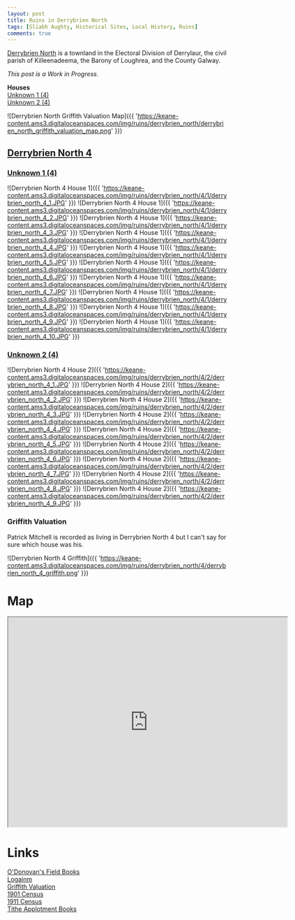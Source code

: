 ```yaml
---
layout: post
title: Ruins in Derrybrien North
tags: [Sliabh Aughty, Historical Sites, Local History, Ruins]
comments: true
---
```


[Derrybrien North](https://www.townlands.ie/galway/loughrea/killeenadeema/derrylaur/derrybrien-north/) is a townland in the Electoral Division of Derrylaur, the civil parish of Killeenadeema, the Barony of Loughrea, and the County Galway.

*This post is a Work in Progress.*

**Houses**  
[Unknown 1 (4)](#unknown-1-4)  
[Unknown 2 (4)](#unknown-2-4)  

![Derrybrien North Griffith Valuation Map]({{ 'https://keane-content.ams3.digitaloceanspaces.com/img/ruins/derrybrien_north/derrybrien_north_griffith_valuation_map.png' }})

## [Derrybrien North 4](#derrybrien-north-4)
### [Unknown 1 (4)](#unknown-1-4)
![Derrybrien North 4 House 1]({{ 'https://keane-content.ams3.digitaloceanspaces.com/img/ruins/derrybrien_north/4/1/derrybrien_north_4_1.JPG' }})
![Derrybrien North 4 House 1]({{ 'https://keane-content.ams3.digitaloceanspaces.com/img/ruins/derrybrien_north/4/1/derrybrien_north_4_2.JPG' }})
![Derrybrien North 4 House 1]({{ 'https://keane-content.ams3.digitaloceanspaces.com/img/ruins/derrybrien_north/4/1/derrybrien_north_4_3.JPG' }})
![Derrybrien North 4 House 1]({{ 'https://keane-content.ams3.digitaloceanspaces.com/img/ruins/derrybrien_north/4/1/derrybrien_north_4_4.JPG' }})
![Derrybrien North 4 House 1]({{ 'https://keane-content.ams3.digitaloceanspaces.com/img/ruins/derrybrien_north/4/1/derrybrien_north_4_5.JPG' }})
![Derrybrien North 4 House 1]({{ 'https://keane-content.ams3.digitaloceanspaces.com/img/ruins/derrybrien_north/4/1/derrybrien_north_4_6.JPG' }})
![Derrybrien North 4 House 1]({{ 'https://keane-content.ams3.digitaloceanspaces.com/img/ruins/derrybrien_north/4/1/derrybrien_north_4_7.JPG' }})
![Derrybrien North 4 House 1]({{ 'https://keane-content.ams3.digitaloceanspaces.com/img/ruins/derrybrien_north/4/1/derrybrien_north_4_8.JPG' }})
![Derrybrien North 4 House 1]({{ 'https://keane-content.ams3.digitaloceanspaces.com/img/ruins/derrybrien_north/4/1/derrybrien_north_4_9.JPG' }})
![Derrybrien North 4 House 1]({{ 'https://keane-content.ams3.digitaloceanspaces.com/img/ruins/derrybrien_north/4/1/derrybrien_north_4_10.JPG' }})

### [Unknown 2 (4)](#unknown-2-4)
![Derrybrien North 4 House 2]({{ 'https://keane-content.ams3.digitaloceanspaces.com/img/ruins/derrybrien_north/4/2/derrybrien_north_4_1.JPG' }})
![Derrybrien North 4 House 2]({{ 'https://keane-content.ams3.digitaloceanspaces.com/img/ruins/derrybrien_north/4/2/derrybrien_north_4_2.JPG' }})
![Derrybrien North 4 House 2]({{ 'https://keane-content.ams3.digitaloceanspaces.com/img/ruins/derrybrien_north/4/2/derrybrien_north_4_3.JPG' }})
![Derrybrien North 4 House 2]({{ 'https://keane-content.ams3.digitaloceanspaces.com/img/ruins/derrybrien_north/4/2/derrybrien_north_4_4.JPG' }})
![Derrybrien North 4 House 2]({{ 'https://keane-content.ams3.digitaloceanspaces.com/img/ruins/derrybrien_north/4/2/derrybrien_north_4_5.JPG' }})
![Derrybrien North 4 House 2]({{ 'https://keane-content.ams3.digitaloceanspaces.com/img/ruins/derrybrien_north/4/2/derrybrien_north_4_6.JPG' }})
![Derrybrien North 4 House 2]({{ 'https://keane-content.ams3.digitaloceanspaces.com/img/ruins/derrybrien_north/4/2/derrybrien_north_4_7.JPG' }})
![Derrybrien North 4 House 2]({{ 'https://keane-content.ams3.digitaloceanspaces.com/img/ruins/derrybrien_north/4/2/derrybrien_north_4_8.JPG' }})
![Derrybrien North 4 House 2]({{ 'https://keane-content.ams3.digitaloceanspaces.com/img/ruins/derrybrien_north/4/2/derrybrien_north_4_9.JPG' }})

### Griffith Valuation
Patrick Mitchell is recorded as living in Derrybrien North 4 but I can't say for sure which house was his.

![Derrybrien North 4 Griffith]({{ 'https://keane-content.ams3.digitaloceanspaces.com/img/ruins/derrybrien_north/4/derrybrien_north_4_griffith.png' }})

# Map
<iframe src="https://www.google.com/maps/d/embed?mid=1vKjn6Gp-F3fnhfm-WRvhOewxFUeimMk&ehbc=2E312F" width="640" height="480"></iframe>

# Links
[O'Donovan's Field Books](http://places.webworld.org/place/24934)  
[Logainm](https://www.logainm.ie/en/19792)  
[Griffith Valuation](https://www.askaboutireland.ie/griffith-valuation/index.xml?action=doNameSearch&PlaceID=548615&county=Galway&barony=Loughrea&parish=Killeenadeema&townland=Derrybrien,%20north)  
[1901 Census](http://www.census.nationalarchives.ie/pages/1901/Galway/Derrylaur/Derrybrien_North/)  
[1911 Census](http://www.census.nationalarchives.ie/pages/1911/Galway/Derrylaur/Derrybrien__North/)  
[Tithe Applotment Books](http://titheapplotmentbooks.nationalarchives.ie/search/tab/results.jsp?county=Galway&parish=Killeenadeema&townland=Derrybrien&search=Search)  